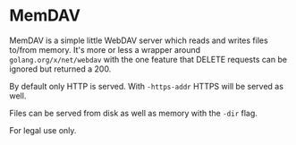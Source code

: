 MemDAV
======

MemDAV is a simple little WebDAV server which reads and writes files to/from
memory.  It's more or less a wrapper around `golang.org/x/net/webdav` with the
one feature that DELETE requests can be ignored but returned a 200.

By default only HTTP is served.  With `-https-addr` HTTPS will be served as
well.

Files can be served from disk as well as memory with the `-dir` flag.

For legal use only.
